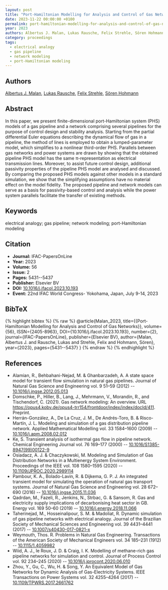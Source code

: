 ```yaml
---
layout: post
title: "Port-Hamiltonian Modelling for Analysis and Control of Gas Networks"
date: 2023-11-22 00:00:00 +0100
permalink: port-hamiltonian-modelling-for-analysis-and-control-of-gas-networks
year: 2023
authors: Albertus J. Malan, Lukas Rausche, Felix Strehle, Sören Hohmann
category: proceedings
tags:
  - electrical analogy
  - gas pipeline
  - network modeling
  - port-Hamiltonian modeling
---
```

 
## Authors
[Albertus J. Malan](authors/albertus-johannes-malan), [Lukas Rausche](authors/lukas-rausche), [Felix Strehle](authors/felix-strehle), [Sören Hohmann](authors/soren-hohmann)
 
## Abstract
In this paper, we present finite-dimensional port-Hamiltonian system (PHS) models of a gas pipeline and a network comprising several pipelines for the purpose of control design and stability analysis. Starting from the partial differential Euler equations describing the dynamical flow of gas in a pipeline, the method of lines is employed to obtain a lumped-parameter model, which simplifies to a nonlinear third-order PHS. Parallels between gas networks and power systems are drawn by showing that the obtained pipeline PHS model has the same π-representation as electrical transmission lines. Moreover, to assist future control design, additional passivity properties of the pipeline PHS model are analysed and discussed. By comparing the proposed PHS models against other models in a standard simulation, we show that the simplifying assumptions have no material effect on the model fidelity. The proposed pipeline and network models can serve as a basis for passivity-based control and analysis while the power system parallels facilitate the transfer of existing methods.
 
## Keywords
electrical analogy; gas pipeline; network modeling; port-Hamiltonian modeling
 
## Citation
- **Journal:** IFAC-PapersOnLine
- **Year:** 2023
- **Volume:** 56
- **Issue:** 2
- **Pages:** 5431--5437
- **Publisher:** Elsevier BV
- **DOI:** [10.1016/j.ifacol.2023.10.193](https://doi.org/10.1016/j.ifacol.2023.10.193)
- **Event:** 22nd IFAC World Congress- Yokohama, Japan, July 9-14, 2023
 
## BibTeX
{% highlight bibtex %}
{% raw %}
@article{Malan_2023,
  title={{Port-Hamiltonian Modelling for Analysis and Control of Gas Networks}},
  volume={56},
  ISSN={2405-8963},
  DOI={10.1016/j.ifacol.2023.10.193},
  number={2},
  journal={IFAC-PapersOnLine},
  publisher={Elsevier BV},
  author={Malan, Albertus J. and Rausche, Lukas and Strehle, Felix and Hohmann, Sören},
  year={2023},
  pages={5431--5437}
}
{% endraw %}
{% endhighlight %}
 
## References
- Alamian, R., Behbahani-Nejad, M. & Ghanbarzadeh, A. A state space model for transient flow simulation in natural gas pipelines. Journal of Natural Gas Science and Engineering vol. 9 51–59 (2012) -- [10.1016/j.jngse.2012.05.013](https://doi.org/10.1016/j.jngse.2012.05.013)
- Domschke, P., Hiller, B., Lang, J., Mehrmann, V., Morandin, R., and Tischendorf, C. (2021). Gas network modeling: An overview. URL https://opus4.kobv.de/opus4-trr154/frontdoor/index/index/docId/411. Preprint.
- Herrán-González, A., De La Cruz, J. M., De Andrés-Toro, B. & Risco-Martín, J. L. Modeling and simulation of a gas distribution pipeline network. Applied Mathematical Modelling vol. 33 1584–1600 (2009) -- [10.1016/j.apm.2008.02.012](https://doi.org/10.1016/j.apm.2008.02.012)
- Ke, S. Transient analysis of isothermal gas flow in pipeline network. Chemical Engineering Journal vol. 76 169–177 (2000) -- [10.1016/S1385-8947(99)00122-9](https://doi.org/10.1016/S1385-8947(99)00122-9)
- Osiadacz, A. J. & Chaczykowski, M. Modeling and Simulation of Gas Distribution Networks in a Multienergy System Environment. Proceedings of the IEEE vol. 108 1580–1595 (2020) -- [10.1109/JPROC.2020.2989114](https://doi.org/10.1109/JPROC.2020.2989114)
- Pambour, K. A., Bolado-Lavin, R. & Dijkema, G. P. J. An integrated transient model for simulating the operation of natural gas transport systems. Journal of Natural Gas Science and Engineering vol. 28 672–690 (2016) -- [10.1016/j.jngse.2015.11.036](https://doi.org/10.1016/j.jngse.2015.11.036)
- Qadrdan, M., Fazeli, R., Jenkins, N., Strbac, G. & Sansom, R. Gas and electricity supply implications of decarbonising heat sector in GB. Energy vol. 169 50–60 (2019) -- [10.1016/j.energy.2018.11.066](https://doi.org/10.1016/j.energy.2018.11.066)
- Taherinejad, M., Hosseinalipour, S. M. & Madoliat, R. Dynamic simulation of gas pipeline networks with electrical analogy. Journal of the Brazilian Society of Mechanical Sciences and Engineering vol. 39 4431–4441 (2017) -- [10.1007/s40430-017-0821-x](https://doi.org/10.1007/s40430-017-0821-x)
- Weymouth, Thos. R. Problems in Natural Gas Engineering. Transactions of the American Society of Mechanical Engineers vol. 34 185–231 (1912) -- [10.1115/1.4059982](https://doi.org/10.1115/1.4059982)
- Wiid, A. J., le Roux, J. D. & Craig, I. K. Modelling of methane-rich gas pipeline networks for simulation and control. Journal of Process Control vol. 92 234–245 (2020) -- [10.1016/j.jprocont.2020.06.010](https://doi.org/10.1016/j.jprocont.2020.06.010)
- Zhou, Y., Gu, C., Wu, H. & Song, Y. An Equivalent Model of Gas Networks for Dynamic Analysis of Gas-Electricity Systems. IEEE Transactions on Power Systems vol. 32 4255–4264 (2017) -- [10.1109/TPWRS.2017.2661762](https://doi.org/10.1109/TPWRS.2017.2661762)

